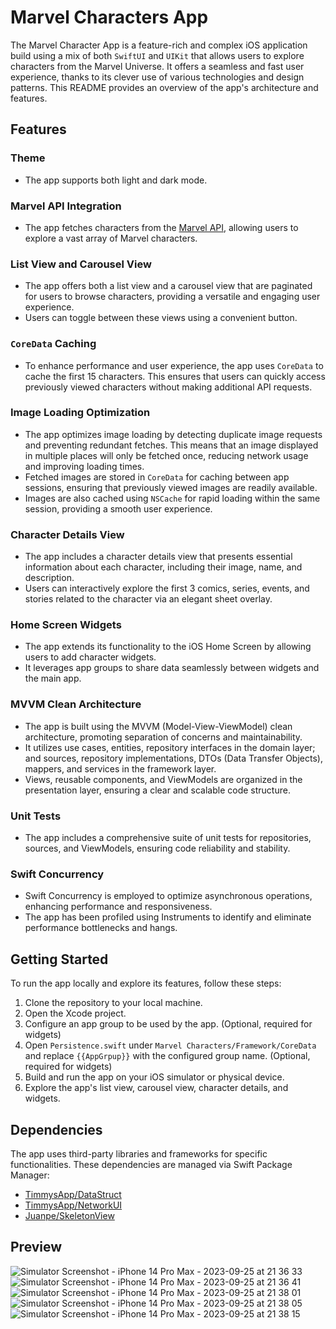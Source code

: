 # Marvel Characters App

The Marvel Character App is a feature-rich and complex iOS application build using a mix of both `SwiftUI` and `UIKit` that allows users to explore characters from the Marvel Universe. It offers a seamless and fast user experience, thanks to its clever use of various technologies and design patterns. This README provides an overview of the app's architecture and features.

## Features

### Theme
- The app supports both light and dark mode.

### Marvel API Integration
- The app fetches characters from the [Marvel API](https://developer.marvel.com/docs#!/public/getCreatorCollection_get_0), allowing users to explore a vast array of Marvel characters.

### List View and Carousel View
- The app offers both a list view and a carousel view that are paginated for users to browse characters, providing a versatile and engaging user experience.
- Users can toggle between these views using a convenient button.

### `CoreData` Caching
- To enhance performance and user experience, the app uses `CoreData` to cache the first 15 characters. This ensures that users can quickly access previously viewed characters without making additional API requests.

### Image Loading Optimization
- The app optimizes image loading by detecting duplicate image requests and preventing redundant fetches. This means that an image displayed in multiple places will only be fetched once, reducing network usage and improving loading times.
- Fetched images are stored in `CoreData` for caching between app sessions, ensuring that previously viewed images are readily available.
- Images are also cached using `NSCache` for rapid loading within the same session, providing a smooth user experience.

### Character Details View
- The app includes a character details view that presents essential information about each character, including their image, name, and description.
- Users can interactively explore the first 3 comics, series, events, and stories related to the character via an elegant sheet overlay.

### Home Screen Widgets
- The app extends its functionality to the iOS Home Screen by allowing users to add character widgets.
- It leverages app groups to share data seamlessly between widgets and the main app.

### MVVM Clean Architecture
- The app is built using the MVVM (Model-View-ViewModel) clean architecture, promoting separation of concerns and maintainability.
- It utilizes use cases, entities, repository interfaces in the domain layer; and sources, repository implementations, DTOs (Data Transfer Objects), mappers, and services in the framework layer.
- Views, reusable components, and ViewModels are organized in the presentation layer, ensuring a clear and scalable code structure.

### Unit Tests
- The app includes a comprehensive suite of unit tests for repositories, sources, and ViewModels, ensuring code reliability and stability.

### Swift Concurrency
- Swift Concurrency is employed to optimize asynchronous operations, enhancing performance and responsiveness.
- The app has been profiled using Instruments to identify and eliminate performance bottlenecks and hangs.

## Getting Started

To run the app locally and explore its features, follow these steps:

1. Clone the repository to your local machine.
2. Open the Xcode project.
3. Configure an app group to be used by the app. (Optional, required for widgets)
4. Open `Persistence.swift` under `Marvel Characters/Framework/CoreData` and replace `{{AppGrpup}}` with the configured group name. (Optional, required for widgets)
5. Build and run the app on your iOS simulator or physical device.
6. Explore the app's list view, carousel view, character details, and widgets.

## Dependencies

The app uses third-party libraries and frameworks for specific functionalities. These dependencies are managed via Swift Package Manager:

- [TimmysApp/DataStruct](https://github.com/TimmysApp/DataStruct)
- [TimmysApp/NetworkUI](https://github.com/TimmysApp/NetworkUI)
- [Juanpe/SkeletonView](https://github.com/Juanpe/SkeletonView)

## Preview
![Simulator Screenshot - iPhone 14 Pro Max - 2023-09-25 at 21 36 33](https://github.com/TimmysApp/MarvelCharacters/assets/69967145/023fdd45-84a4-474d-94f2-3968d04de45f)
![Simulator Screenshot - iPhone 14 Pro Max - 2023-09-25 at 21 36 41](https://github.com/TimmysApp/MarvelCharacters/assets/69967145/0793431f-d2ba-4925-8221-529343d77065)
![Simulator Screenshot - iPhone 14 Pro Max - 2023-09-25 at 21 38 01](https://github.com/TimmysApp/MarvelCharacters/assets/69967145/bc6f8297-b2b4-4584-82a3-868277f062fa)
![Simulator Screenshot - iPhone 14 Pro Max - 2023-09-25 at 21 38 05](https://github.com/TimmysApp/MarvelCharacters/assets/69967145/8e890961-e0e5-477a-8e01-afcd03c497df)
![Simulator Screenshot - iPhone 14 Pro Max - 2023-09-25 at 21 38 15](https://github.com/TimmysApp/MarvelCharacters/assets/69967145/de9166d8-00a4-4502-b1e4-30adecc7482c)

